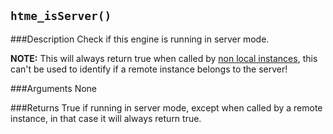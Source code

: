 ``htme_isServer()``
--------------

###Description
Check if this engine is running in server mode.

**NOTE:**
This will always return true when called by [non local instances](concepts/instances), this can't be used to identify if a remote instance belongs to the server!

###Arguments
None

###Returns
True if running in server mode, except when called by a remote instance, in that case it will always return true.